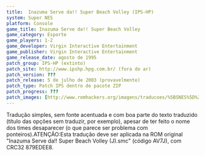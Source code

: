 ```yaml
---
title:  Inazuma Serve da!! Super Beach Volley (IPS-HP)
system: Super NES
platform: Console
game_title: Inazuma Serve da!! Super Beach Volley
game_category: Esporte
game_players: 1-2
game_developer: Virgin Interactive Entertainment
game_publisher: Virgin Interactive Entertainment
game_release_date: agosto de 1995
patch_group: IPS-HP (extinto)
patch_site: http://www.ipshp.hpg.com.br/ (fora do ar)
patch_version: ???
patch_release: 5 de julho de 2003 (provavelmente)
patch_type: Patch IPS dentro de pacote ZIP
patch_progress: ???
patch_images: [http://www.romhackers.org/imagens/traducoes/%5BSNES%5D%20Inazuma%20Serve%20da!!%20Super%20Beach%20Volley%20-%20IPS-HP%20-%201.png,http://www.romhackers.org/imagens/traducoes/%5BSNES%5D%20Inazuma%20Serve%20da!!%20Super%20Beach%20Volley%20-%20IPS-HP%20-%202.png,http://www.romhackers.org/imagens/traducoes/%5BSNES%5D%20Inazuma%20Serve%20da!!%20Super%20Beach%20Volley%20-%20IPS-HP%20-%203.png]
---
```

Tradução simples, sem fonte acentuada e com boa parte do texto traduzido (título das opções sem traduzir, por exemplo), apesar de ter feito o nome dos times desaparecer (o que parece ser problema com ponteiros).ATENÇÃO:Esta tradução deve ser aplicada na ROM original "Inazuma Serve da!! Super Beach Volley (J).smc" (código AV7J), com CRC32 879EDEE8.